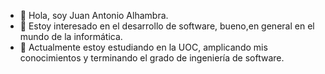 - 👋 Hola, soy Juan Antonio Alhambra.
- 👀 Estoy interesado en el desarrollo de software, bueno,en general en el mundo de la informática.
- 🌱 Actualmente estoy estudiando en la UOC, amplicando mis conocimientos y terminando el grado de ingeniería de software.

<!---

jalhambran/jalhambran is a ✨ special ✨ repository because its `README.md` (this file) appears on your GitHub profile.
You can click the Preview link to take a look at your changes.
--->
